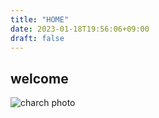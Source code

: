 ```yaml
---
title: "HOME"
date: 2023-01-18T19:56:06+09:00
draft: false
---
```

## welcome
![charch photo](/images/topph.jpg)
